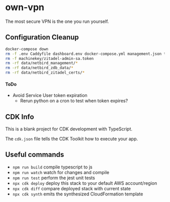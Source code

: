 # own-vpn
The most secure VPN is the one you run yourself.

## Configuration Cleanup
```bash
docker-compose down
rm -f .env Caddyfile dashboard.env docker-compose.yml management.json turnserver.conf zdb.env zitadel.env peer.json
rm -f machinekey/zitadel-admin-sa.token
rm -rf data/netbird_management/*
rm -rf data/netbird_zdb_data/*
rm -rf data/netbird_zitadel_certs/*
```

#### ToDo
- Avoid Service User token expiration
  - Rerun python on a cron to test when token expires?

## CDK Info
This is a blank project for CDK development with TypeScript.

The `cdk.json` file tells the CDK Toolkit how to execute your app.

## Useful commands

* `npm run build`   compile typescript to js
* `npm run watch`   watch for changes and compile
* `npm run test`    perform the jest unit tests
* `npx cdk deploy`  deploy this stack to your default AWS account/region
* `npx cdk diff`    compare deployed stack with current state
* `npx cdk synth`   emits the synthesized CloudFormation template
